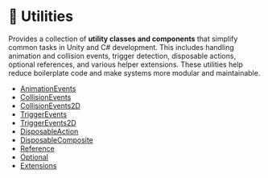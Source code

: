 # 🧩 Utilities

Provides a collection of **utility classes and components** that simplify common tasks in Unity and C# development. This
includes handling animation and collision events, trigger detection, disposable actions, optional references, and
various helper extensions. These utilities help reduce boilerplate code and make systems more modular and maintainable.

- [AnimationEvents](AnimationEvents.md) <!-- + -->
- [CollisionEvents](CollisionEvents.md) <!-- + -->
- [CollisionEvents2D](CollisionEvents2D.md) <!-- + -->
- [TriggerEvents](TriggerEvents.md) <!-- + -->
- [TriggerEvents2D](TriggerEvents2D.md) <!-- + -->
- [DisposableAction](DisposableAction.md)
- [DisposableComposite](DisposableComposite.md)
- [Reference](Reference.md)
- [Optional](Optional.md)
- [Extensions](Extensions.md)

